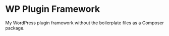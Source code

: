 WP Plugin Framework
============================

My WordPress plugin framework without the boilerplate files as a Composer package.
